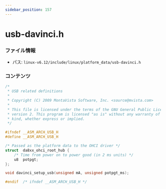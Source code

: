 ```yaml
---
sidebar_position: 157
---
```

# usb-davinci.h

### ファイル情報

- パス: `linux-v6.12/include/linux/platform_data/usb-davinci.h`

### コンテンツ

```h
/*
 * USB related definitions
 *
 * Copyright (C) 2009 MontaVista Software, Inc. <source@mvista.com>
 *
 * This file is licensed under the terms of the GNU General Public License
 * version 2. This program is licensed "as is" without any warranty of any
 * kind, whether express or implied.
 */

#ifndef __ASM_ARCH_USB_H
#define __ASM_ARCH_USB_H

/* Passed as the platform data to the OHCI driver */
struct	da8xx_ohci_root_hub {
	/* Time from power on to power good (in 2 ms units) */
	u8	potpgt;
};

void davinci_setup_usb(unsigned mA, unsigned potpgt_ms);

#endif	/* ifndef __ASM_ARCH_USB_H */

```
